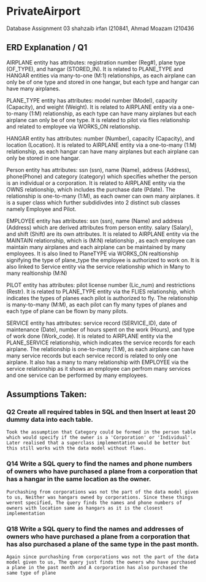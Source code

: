 # PrivateAirport
Database Assignment 03 shahzaib irfan I210841, Ahmad Moazam I210436

## ERD Explanation / Q1

AIRPLANE entity has attributes: registration number (Reg#), plane type (OF_TYPE), and hangar (STORED_IN). It is related to PLANE_TYPE and HANGAR entities via many-to-one (M:1) relationships, as each airplane can only be of one type and stored in one hangar, but each type and hangar can have many airplanes. 

PLANE_TYPE entity has attributes: model number (Model), capacity (Capacity), and weight (Weight). It is related to AIRPLANE entity via a one-to-many (1:M) relationship, as each type can have many airplanes but each airplane can only be of one type. It is related to pilot via flies relationship and related to employee via WORKS_ON relationship.

HANGAR entity has attributes: number (Number), capacity (Capacity), and location (Location). It is related to AIRPLANE entity via a one-to-many (1:M) relationship, as each hangar can have many airplanes but each airplane can only be stored in one hangar.

Person entity has attributes: ssn (ssn), name (Name), address (Address), phone(Phone) and category (category) which specifies whether the person is an individual or a corporation. It is related to AIRPLANE entity via the OWNS relationship, which includes the purchase date (Pdate). The relationship is one-to-many (1:M), as each owner can own many airplanes. it is a super class which further subdidivdes into 2 distinct sub classes namely Employee and Pilot.

EMPLOYEE entity has attributes: ssn (ssn), name (Name) and  address (Address) which are derived attributes from person entity. salary (Salary), and shift (Shift) are its own attributes. It is related to AIRPLANE entity via the MAINTAIN relationship, which is (M:N) relationship , as each employee can maintain many airplanes and each airplane can be maintained by many employees. It is also lined to PlaneTYPE via WORKS_ON realtionship signifying the type of plane_type the employee is authorized to work on. It is also linked to Service entity via the service relationship which in Many to many realtionship (M:N)

PILOT entity has attributes: pilot license number (Lic_num) and restrictions (Restr). It is related to PLANE_TYPE entity via the FLIES relationship, which indicates the types of planes each pilot is authorized to fly. The relationship is many-to-many (M:M), as each pilot can fly many types of planes and each type of plane can be flown by many pilots.


SERVICE entity has attributes: service record (SERVICE_ID), date of maintenance (Date), number of hours spent on the work (Hours), and type of work done (Work_code). It is related to AIRPLANE entity via the PLANE_SERVICE relationship, which indicates the service records for each airplane. The relationship is one-to-many (1:M), as each airplane can have many service records but each service record is related to only one airplane. It also has a many to many relationship with EMPLOYEE via the service relationship as it shows an employee can perfrom many services and one service can be performed by many employees.


## Assumptions Taken: 
### Q2 Create all required tables in SQL and then Insert at least 20 dummy data into each table.
```Took the assumption that Category could be formed in the person table which would specify if the owner is a 'Corporation' or 'Individual'. Later realised that a superclass implementation would be better but this still works with the data model without flaws.```
### Q14 Write a SQL query to find the names and phone numbers of owners who have purchased a plane from a corporation that has a hangar in the same location as the owner.
```Purchashing from corporations was not the part of the data model given to us, Neither was hangars owned by corporations. Since these things werent specified, The query finds the names and phone numbers of owners with location same as hangars as it is the closest implementation```
### Q18 Write a SQL query to find the names and addresses of owners who have purchased a plane from a corporation that has also purchased a plane of the same type in the past month.
```Again since purchashing from corporations was not the part of the data model given to us, The query just finds the owners who have purchased a plane in the past month and A corporation has also purchased the same type of plane```




